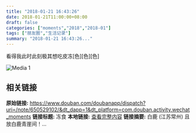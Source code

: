 ```yaml
---
title: "2018-01-21 16:43:26"
date: 2018-01-21T11:00:00+08:00
draft: false
categories: ["moments","2018","2018-01"]
tags: ["朋友圈","生活记录"]
summary: "2018-01-21 16:43:26..."
---
```


看得我此时此刻极其想吃皮冻[色][色][色]

![Media 1](/Moments/photos/2018-01-21/201801211643260.jpg)

## 相关链接

**原始链接:** https://www.douban.com/doubanapp/dispatch?uri=/note/650529102/&dt_dapp=1&dt_platform=com.douban.activity.wechat_moments
**链接标题:** 冻食
**本地链接:** [查看完整内容](/link_content/2018/01/2018-01-21-1/link_content/)
**链接摘要:** 白鹿
        (江苏常州)
    且放白鹿青崖间！...

